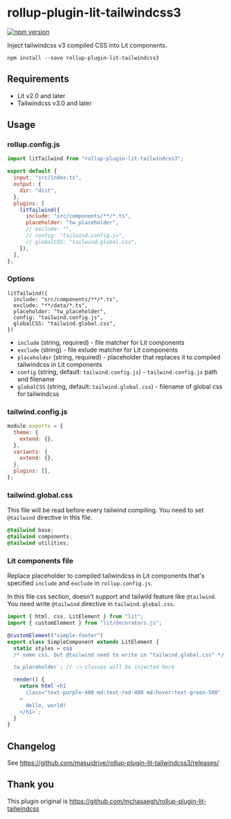 # rollup-plugin-lit-tailwindcss3

[![npm version](https://badge.fury.io/js/rollup-plugin-lit-tailwindcss3.svg)](https://badge.fury.io/js/rollup-plugin-lit-tailwindcss3)

Inject tailwindcss v3 compiled CSS into Lit components.

```
npm install --save rollup-plugin-lit-tailwindcss3
```

## Requirements

- Lit v2.0 and later
- Tailwindcss v3.0 and later

## Usage

### rollup.config.js

```js
import litTailwind from "rollup-plugin-lit-tailwindcss3";

export default {
  input: "src/index.ts",
  output: {
    dir: "dist",
  },
  plugins: [
    litTailwind({
      include: "src/components/**/*.ts",
      placeholder: "tw_placeholder",
      // exclude: "",
      // config: "tailwind.config.js",
      // globalCSS: "tailwind.global.css",
    }),
  ],
};
```

### Options

```
litTailwind({
  include: "src/components/**/*.ts",
  exclude: "**/data/*.ts",
  placeholder: "tw_placeholder",
  config: "tailwind.config.js",
  globalCSS: "tailwind.global.css",
})
```

- `include` (string, required) - file matcher for Lit components
- `exclude` (string) - file exlude matcher for Lit components
- `placeholder` (string, required) - placeholder that replaces it to compiled tailwindcss in Lit components
- `config` (string, default: `tailwind.config.js`) - `tailwind.config.js` path and filename
- `globalCSS` (string, default: `tailwind.global.css`) - filename of global css for tailwindcss

### tailwind.config.js

```js
module.exports = {
  theme: {
    extend: {},
  },
  variants: {
    extend: {},
  },
  plugins: [],
};
```

### tailwind.global.css

This file will be read before every tailwind compiling.
You need to set `@tailwind` directive in this file.

```css
@tailwind base;
@tailwind components;
@tailwind utilities;
```

### Lit components file

Replace placeholder to compiled tailwindcss in Lit components that's specified `include` and `exclude` in `rollup.config.js`.

In this file css section, doesn't support and tailwild feature like `@tailwind`.
You need write `@tailwind` directive in `tailwind.global.css`.

```ts
import { html, css, LitElement } from "lit";
import { customElement } from "lit/decorators.js";

@customElement("simple-footer")
export class SimpleComponent extends LitElement {
  static styles = css`
  /* some css. but @tailwind need to write in "tailwind.global.css" */

  tw_placeholder`; // 👈 classes will be injected here

  render() {
    return html`<h1
      class="text-purple-400 md:text-red-400 md:hover:text-green-500"
    >
      Hello, world!
    </h1>`;
  }
}
```

## Changelog

See https://github.com/masuidrive/rollup-plugin-lit-tailwindcss3/releases/

## Thank you

This plugin original is https://github.com/mchasaegh/rollup-plugin-lit-tailwindcss
